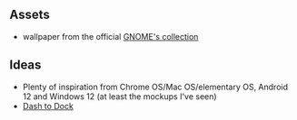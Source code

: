 ## Assets

- wallpaper from the official [GNOME's collection](https://gitlab.gnome.org/GNOME/gnome-backgrounds)

## Ideas

- Plenty of inspiration from Chrome OS/Mac OS/elementary OS, Android 12 and Windows 12 (at least the mockups I've seen)
- [Dash to Dock](https://extensions.gnome.org/extension/307/dash-to-dock/)
